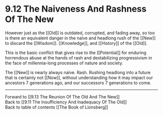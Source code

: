 # 9.12 The Naiveness And Rashness Of The New

However just as the [[Old]] is outdated, corrupted, and fading away, so too is there an equivalent danger in the naïve and headlong rush of the [[New]] to discard the [[Wisdom]]. [[Knowledge]], and [[History]] of the [[Old]].

This is the basic conflict that gives rise to the [[Potential]] for enduring horrendous abuse at the hands of rash and destabilizing progressivism in the face of millennia-long processes of nature and society.

The [[New]] is nearly always naïve. Rash. Rushing headlong into a future that is certainly not [[Now]], without understanding how it may impact our ancestors 7 generations ago, and our successors 7 generations to come.  

___

Forward to [[9.13 The Reunion Of The Old And The New]]    
Back to [[9.11 The Insufficiency And Inadequacy Of The Old]]        
Back to table of contents [[The Book of Lionsberg]]  